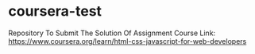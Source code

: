 # coursera-test
Repository To Submit The Solution Of Assignment
Course Link: https://www.coursera.org/learn/html-css-javascript-for-web-developers
